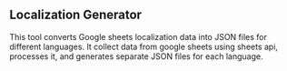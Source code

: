 ## Localization Generator

This tool converts Google sheets localization data into JSON files for different languages. It collect data from google sheets using sheets api, processes it, and generates separate JSON files for each language.